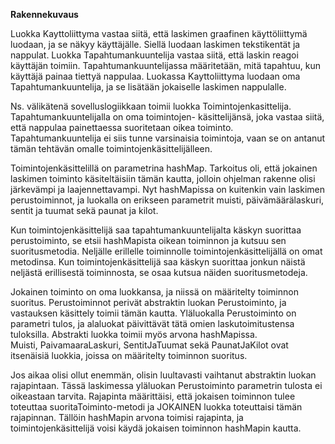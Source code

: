 **Rakennekuvaus**


Luokka Kayttoliittyma vastaa siitä, että laskimen graafinen käyttöliittymä luodaan, ja se näkyy käyttäjälle. 
Siellä luodaan laskimen tekstikentät ja nappulat. Luokka Tapahtumankuuntelija vastaa siitä, että laskin reagoi
käyttäjän toimiin. Tapahtumankuuntelijassa määritetään, mitä tapahtuu, kun käyttäjä painaa tiettyä nappulaa. Luokassa 
Kayttoliittyma luodaan oma Tapahtumankuuntelija, ja se lisätään jokaiselle laskimen nappulalle.

Ns. välikätenä sovelluslogiikkaan toimii luokka Toimintojenkasittelija. Tapahtumankuuntelijalla on oma toimintojen-
käsittelijänsä, joka vastaa siitä, että nappulaa painettaessa suoritetaan oikea toiminto. Tapahtumankuuntelija ei siis 
tunne varsinaisia toimintoja, vaan se on antanut tämän tehtävän omalle toimintojenkäsittelijälleen.

Toimintojenkäsittelillä on parametrina hashMap. Tarkoitus oli, että jokainen laskimen
toiminto käsiteltäisiin tämän kautta, jolloin ohjelman rakenne olisi järkevämpi ja laajennettavampi. Nyt hashMapissa on kuitenkin vain laskimen perustoiminnot, ja luokalla on 
erikseen parametrit muisti, päivämäärälaskuri, sentit ja tuumat sekä paunat ja kilot.

Kun toimintojenkäsittelijä saa tapahtumankuuntelijalta käskyn suorittaa perustoiminto, se etsii hashMapista oikean 
toiminnon ja kutsuu sen suoritusmetodia. Neljälle erillelle toiminnolle toimintojenkäsittelijällä on omat metodinsa.
Kun toimintojenkäsittelijä saa käskyn suorittaa jonkun näistä neljästä erillisestä 
toiminnosta, se osaa kutsua näiden suoritusmetodeja.

Jokainen toiminto on oma luokkansa, ja niissä on määritelty toiminnon suoritus. Perustoiminnot perivät
abstraktin luokan Perustoiminto, ja vastauksen käsittely toimii tämän kautta. Yläluokalla Perustoiminto on parametri tulos, ja alaluokat päivittävät tätä omien laskutoimitustensa tuloksilla. Abstrakti luokka toimii myös arvona hashMapissa.  
Muisti, PaivamaaraLaskuri, SentitJaTuumat sekä PaunatJaKilot
ovat itsenäisiä luokkia, joissa on määritelty toiminnon suoritus.

Jos aikaa olisi ollut enemmän, olisin luultavasti vaihtanut abstraktin luokan rajapintaan. Tässä laskimessa yläluokan 
Perustoiminto parametrin tulosta ei oikeastaan tarvita. Rajapinta määrittäisi, että jokaisen toiminnon tulee toteuttaa
suoritaToiminto-metodi ja JOKAINEN luokka toteuttaisi tämän rajapinnan. Tällöin hashMapin arvona toimisi rajapinta, ja
toimintojenkäsittelijä voisi käydä jokaisen toiminnon hashMapin kautta.
